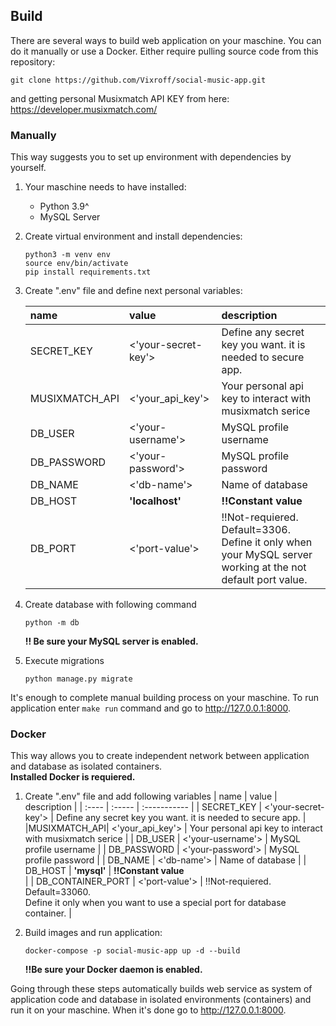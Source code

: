 
## **Build** ##

There are several ways to build web application on your maschine.  You can do it manually or use a Docker. Either require pulling source code from this repository:
```
git clone https://github.com/Vixroff/social-music-app.git
```
and getting personal Musixmatch API KEY from here: https://developer.musixmatch.com/

### **Manually** ###

This way suggests you to set up environment with dependencies by yourself.<br> 
1. Your maschine needs to have installed:
    - Python 3.9^
    - MySQL Server 

2. Create virtual environment and install dependencies:
    ```
    python3 -m venv env
    source env/bin/activate
    pip install requirements.txt
    ```
3. Create ".env" file and define next personal variables:

    | name | value | description |
    | :---- | :----- | :----------- |
    | SECRET_KEY | <'your-secret-key'> | Define any secret key you want. it is needed to secure app. |
    |MUSIXMATCH_API| <'your_api_key'> | Your personal api key to interact with musixmatch serice |
    | DB_USER | <'your-username'> | MySQL profile username |
    | DB_PASSWORD | <'your-password'> | MySQL profile password |
    | DB_NAME | <'db-name'> | Name of database |
    | DB_HOST | **'localhost'** | **!!Constant value**<br> |
    | DB_PORT | <'port-value'> | !!Not-requiered.<br> Default=3306.<br>Define it only when your MySQL server working at the not default port value.

4. Create database with following command
    ```
    python -m db
    ```
    **!! Be sure your MySQL server is enabled.** 

5. Execute migrations
    ```
    python manage.py migrate
    ```
It's enough to complete manual building process on your maschine. To run application enter `make run` command and go to http://127.0.0.1:8000.

### **Docker** ###
This way allows you to create independent network between application and database as isolated containers.<br>
**Installed Docker is requiered.**
1. Create ".env" file and add following variables
    | name | value | description |
    | :---- | :----- | :----------- |
    | SECRET_KEY | <'your-secret-key'> | Define any secret key you want. it is needed to secure app. |
    |MUSIXMATCH_API| <'your_api_key'> | Your personal api key to interact with musixmatch serice |
    | DB_USER | <'your-username'> | MySQL profile username |
    | DB_PASSWORD | <'your-password'> | MySQL profile password |
    | DB_NAME | <'db-name'> | Name of database |
    | DB_HOST | **'mysql'** | **!!Constant value**<br> |
    | DB_CONTAINER_PORT | <'port-value'> | !!Not-requiered.<br> Default=33060.<br>Define it only when you want to use a special port for database container. |

2. Build images and run application:
    ```
    docker-compose -p social-music-app up -d --build
    ```
    **!!Be sure your Docker daemon is enabled.**

Going through these steps automatically builds web service as system of application code and database in isolated environments (containers) and run it on your maschine. 
When it's done go to http://127.0.0.1:8000.
